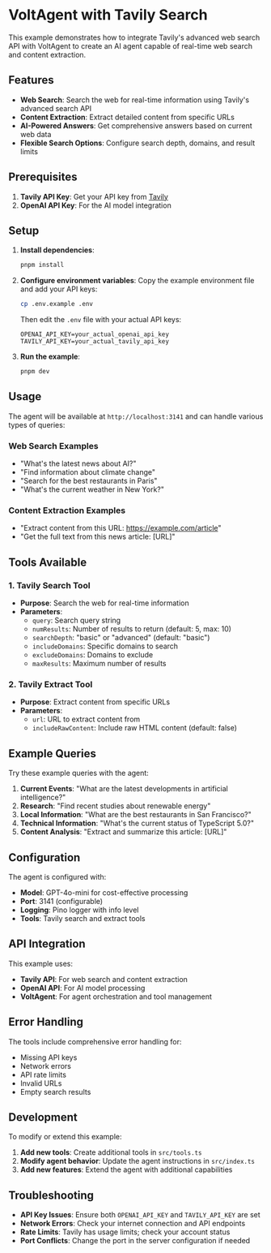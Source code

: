 # VoltAgent with Tavily Search

This example demonstrates how to integrate Tavily's advanced web search API with VoltAgent to create an AI agent capable of real-time web search and content extraction.

## Features

- **Web Search**: Search the web for real-time information using Tavily's advanced search API
- **Content Extraction**: Extract detailed content from specific URLs
- **AI-Powered Answers**: Get comprehensive answers based on current web data
- **Flexible Search Options**: Configure search depth, domains, and result limits

## Prerequisites

1. **Tavily API Key**: Get your API key from [Tavily](https://tavily.com/)
2. **OpenAI API Key**: For the AI model integration

## Setup

1. **Install dependencies**:

   ```bash
   pnpm install
   ```

2. **Configure environment variables**:
   Copy the example environment file and add your API keys:

   ```bash
   cp .env.example .env
   ```

   Then edit the `.env` file with your actual API keys:

   ```env
   OPENAI_API_KEY=your_actual_openai_api_key
   TAVILY_API_KEY=your_actual_tavily_api_key
   ```

3. **Run the example**:
   ```bash
   pnpm dev
   ```

## Usage

The agent will be available at `http://localhost:3141` and can handle various types of queries:

### Web Search Examples

- "What's the latest news about AI?"
- "Find information about climate change"
- "Search for the best restaurants in Paris"
- "What's the current weather in New York?"

### Content Extraction Examples

- "Extract content from this URL: https://example.com/article"
- "Get the full text from this news article: [URL]"

## Tools Available

### 1. Tavily Search Tool

- **Purpose**: Search the web for real-time information
- **Parameters**:
  - `query`: Search query string
  - `numResults`: Number of results to return (default: 5, max: 10)
  - `searchDepth`: "basic" or "advanced" (default: "basic")
  - `includeDomains`: Specific domains to search
  - `excludeDomains`: Domains to exclude
  - `maxResults`: Maximum number of results

### 2. Tavily Extract Tool

- **Purpose**: Extract content from specific URLs
- **Parameters**:
  - `url`: URL to extract content from
  - `includeRawContent`: Include raw HTML content (default: false)

## Example Queries

Try these example queries with the agent:

1. **Current Events**: "What are the latest developments in artificial intelligence?"
2. **Research**: "Find recent studies about renewable energy"
3. **Local Information**: "What are the best restaurants in San Francisco?"
4. **Technical Information**: "What's the current status of TypeScript 5.0?"
5. **Content Analysis**: "Extract and summarize this article: [URL]"

## Configuration

The agent is configured with:

- **Model**: GPT-4o-mini for cost-effective processing
- **Port**: 3141 (configurable)
- **Logging**: Pino logger with info level
- **Tools**: Tavily search and extract tools

## API Integration

This example uses:

- **Tavily API**: For web search and content extraction
- **OpenAI API**: For AI model processing
- **VoltAgent**: For agent orchestration and tool management

## Error Handling

The tools include comprehensive error handling for:

- Missing API keys
- Network errors
- API rate limits
- Invalid URLs
- Empty search results

## Development

To modify or extend this example:

1. **Add new tools**: Create additional tools in `src/tools.ts`
2. **Modify agent behavior**: Update the agent instructions in `src/index.ts`
3. **Add new features**: Extend the agent with additional capabilities

## Troubleshooting

- **API Key Issues**: Ensure both `OPENAI_API_KEY` and `TAVILY_API_KEY` are set
- **Network Errors**: Check your internet connection and API endpoints
- **Rate Limits**: Tavily has usage limits; check your account status
- **Port Conflicts**: Change the port in the server configuration if needed

